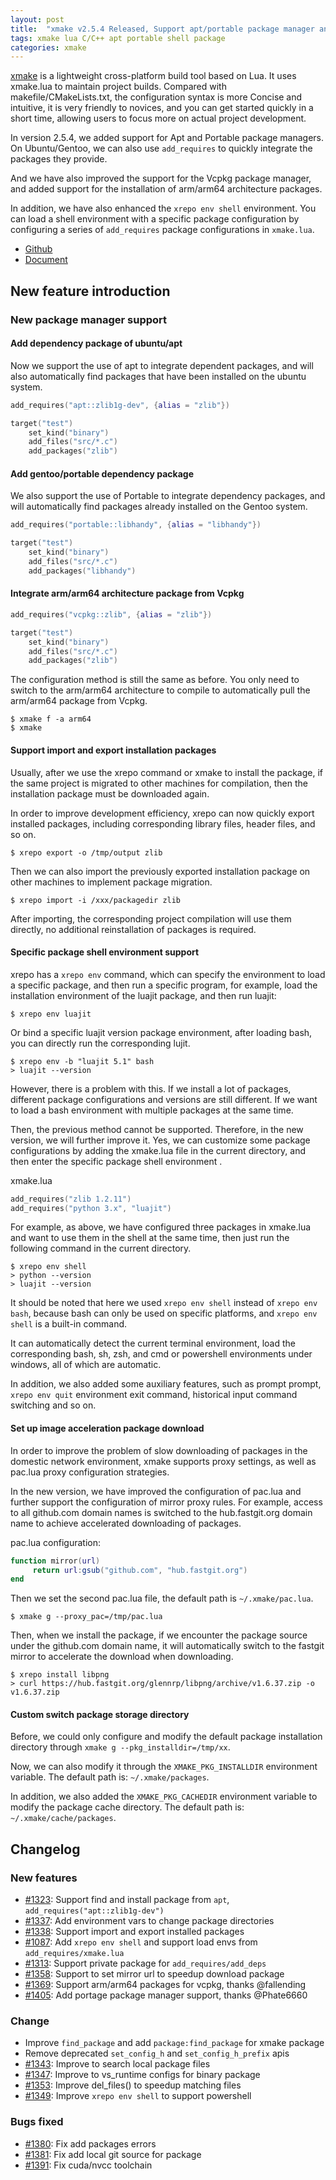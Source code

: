 ```yaml
---
layout: post
title:  "xmake v2.5.4 Released, Support apt/portable package manager and improve xrepo shell"
tags: xmake lua C/C++ apt portable shell package
categories: xmake
---
```


[xmake](https://github.com/xmake-io/xmake) is a lightweight cross-platform build tool based on Lua. It uses xmake.lua to maintain project builds. Compared with makefile/CMakeLists.txt, the configuration syntax is more Concise and intuitive, it is very friendly to novices, and you can get started quickly in a short time, allowing users to focus more on actual project development.

In version 2.5.4, we added support for Apt and Portable package managers. On Ubuntu/Gentoo, we can also use `add_requires` to quickly integrate the packages they provide.

And we have also improved the support for the Vcpkg package manager, and added support for the installation of arm/arm64 architecture packages.

In addition, we have also enhanced the `xrepo env shell` environment. You can load a shell environment with a specific package configuration by configuring a series of `add_requires` package configurations in `xmake.lua`.

* [Github](https://github.com/xmake-io/xmake)
* [Document](https://xmake.io/)

## New feature introduction

### New package manager support

#### Add dependency package of ubuntu/apt

Now we support the use of apt to integrate dependent packages, and will also automatically find packages that have been installed on the ubuntu system.

```lua
add_requires("apt::zlib1g-dev", {alias = "zlib"})

target("test")
    set_kind("binary")
    add_files("src/*.c")
    add_packages("zlib")
```

#### Add gentoo/portable dependency package

We also support the use of Portable to integrate dependency packages, and will automatically find packages already installed on the Gentoo system.

```lua
add_requires("portable::libhandy", {alias = "libhandy"})

target("test")
    set_kind("binary")
    add_files("src/*.c")
    add_packages("libhandy")
```










#### Integrate arm/arm64 architecture package from Vcpkg

```lua
add_requires("vcpkg::zlib", {alias = "zlib"})

target("test")
    set_kind("binary")
    add_files("src/*.c")
    add_packages("zlib")
```

The configuration method is still the same as before. You only need to switch to the arm/arm64 architecture to compile to automatically pull the arm/arm64 package from Vcpkg.

```console
$ xmake f -a arm64
$ xmake
```

#### Support import and export installation packages

Usually, after we use the xrepo command or xmake to install the package, if the same project is migrated to other machines for compilation, then the installation package must be downloaded again.

In order to improve development efficiency, xrepo can now quickly export installed packages, including corresponding library files, header files, and so on.

```console
$ xrepo export -o /tmp/output zlib
```

Then we can also import the previously exported installation package on other machines to implement package migration.

```console
$ xrepo import -i /xxx/packagedir zlib
```

After importing, the corresponding project compilation will use them directly, no additional reinstallation of packages is required.

#### Specific package shell environment support

xrepo has a `xrepo env` command, which can specify the environment to load a specific package, and then run a specific program, for example, load the installation environment of the luajit package, and then run luajit:

```console
$ xrepo env luajit
```

Or bind a specific luajit version package environment, after loading bash, you can directly run the corresponding lujit.
```console
$ xrepo env -b "luajit 5.1" bash
> luajit --version
```

However, there is a problem with this. If we install a lot of packages, different package configurations and versions are still different. If we want to load a bash environment with multiple packages at the same time.

Then, the previous method cannot be supported. Therefore, in the new version, we will further improve it. Yes, we can customize some package configurations by adding the xmake.lua file in the current directory, and then enter the specific package shell environment .

xmake.lua

```lua
add_requires("zlib 1.2.11")
add_requires("python 3.x", "luajit")
```

For example, as above, we have configured three packages in xmake.lua and want to use them in the shell at the same time, then just run the following command in the current directory.

```console
$ xrepo env shell
> python --version
> luajit --version
```

It should be noted that here we used `xrepo env shell` instead of `xrepo env bash`, because bash can only be used on specific platforms, and `xrepo env shell` is a built-in command.

It can automatically detect the current terminal environment, load the corresponding bash, sh, zsh, and cmd or powershell environments under windows, all of which are automatic.

In addition, we also added some auxiliary features, such as prompt prompt, `xrepo env quit` environment exit command, historical input command switching and so on.

#### Set up image acceleration package download

In order to improve the problem of slow downloading of packages in the domestic network environment, xmake supports proxy settings, as well as pac.lua proxy configuration strategies.

In the new version, we have improved the configuration of pac.lua and further support the configuration of mirror proxy rules. For example, access to all github.com domain names is switched to the hub.fastgit.org domain name to achieve accelerated downloading of packages.

pac.lua configuration:

```lua
function mirror(url)
     return url:gsub("github.com", "hub.fastgit.org")
end
```

Then we set the second pac.lua file, the default path is `~/.xmake/pac.lua`.

```console
$ xmake g --proxy_pac=/tmp/pac.lua
```

Then, when we install the package, if we encounter the package source under the github.com domain name, it will automatically switch to the fastgit mirror to accelerate the download when downloading.

```console
$ xrepo install libpng
> curl https://hub.fastgit.org/glennrp/libpng/archive/v1.6.37.zip -o v1.6.37.zip
```

#### Custom switch package storage directory

Before, we could only configure and modify the default package installation directory through `xmake g --pkg_installdir=/tmp/xx`.

Now, we can also modify it through the `XMAKE_PKG_INSTALLDIR` environment variable. The default path is: `~/.xmake/packages`.

In addition, we also added the `XMAKE_PKG_CACHEDIR` environment variable to modify the package cache directory. The default path is: `~/.xmake/cache/packages`.


## Changelog

### New features

* [#1323](https://github.com/xmake-io/xmake/issues/1323): Support find and install package from `apt`, `add_requires("apt::zlib1g-dev")`
* [#1337](https://github.com/xmake-io/xmake/issues/1337): Add environment vars to change package directories
* [#1338](https://github.com/xmake-io/xmake/issues/1338): Support import and export installed packages
* [#1087](https://github.com/xmake-io/xmake/issues/1087): Add `xrepo env shell` and support load envs from `add_requires/xmake.lua`
* [#1313](https://github.com/xmake-io/xmake/issues/1313): Support private package for `add_requires/add_deps`
* [#1358](https://github.com/xmake-io/xmake/issues/1358): Support to set mirror url to speedup download package
* [#1369](https://github.com/xmake-io/xmake/pull/1369): Support arm/arm64 packages for vcpkg, thanks @fallending
* [#1405](https://github.com/xmake-io/xmake/pull/1405): Add portage package manager support, thanks @Phate6660

### Change

* Improve `find_package` and add `package:find_package` for xmake package
* Remove deprecated `set_config_h` and `set_config_h_prefix` apis
* [#1343](https://github.com/xmake-io/xmake/issues/1343): Improve to search local package files
* [#1347](https://github.com/xmake-io/xmake/issues/1347): Improve to vs_runtime configs for binary package
* [#1353](https://github.com/xmake-io/xmake/issues/1353): Improve del_files() to speedup matching files
* [#1349](https://github.com/xmake-io/xmake/issues/1349): Improve `xrepo env shell` to support powershell

### Bugs fixed

* [#1380](https://github.com/xmake-io/xmake/issues/1380): Fix add packages errors
* [#1381](https://github.com/xmake-io/xmake/issues/1381): Fix add local git source for package
* [#1391](https://github.com/xmake-io/xmake/issues/1391): Fix cuda/nvcc toolchain

